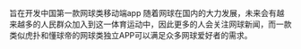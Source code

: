 旨在开发中国第一款网球类移动端app
随着网球在国内的大力发展，未来会有越来越多的人民群众加入到这一体育运动中，因此更多的人会关注网球新闻，而一款类似虎扑和懂球帝的网球类独立APP可以满足众多网球爱好者的需求。

